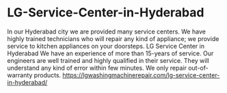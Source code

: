 # LG-Service-Center-in-Hyderabad
In our Hyderabad city we are provided many service centers. We have highly trained technicians who will repair any kind of appliance; we provide service to kitchen appliances on your doorsteps. LG Service Center in Hyderabad We have an experience of more than 15-years of service. Our engineers are well trained and highly qualified in their service. They will understand any kind of error within few minutes. We only repair out-of-warranty products. https://lgwashingmachinerepair.com/lg-service-center-in-hyderabad/ 
